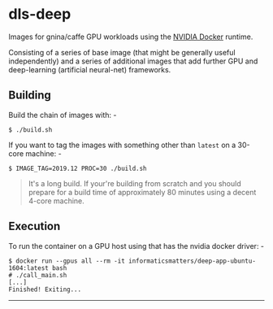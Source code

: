 # dls-deep
Images for gnina/caffe GPU workloads using the [NVIDIA Docker] runtime.

Consisting of a series of base image (that might be generally useful
independently) and a series of additional images that add further GPU
and deep-learning (artificial neural-net) frameworks.

## Building
Build the chain of images with: -

    $ ./build.sh
    
If you want to tag the images with something other than `latest` on a 30-core
machine: -

    $ IMAGE_TAG=2019.12 PROC=30 ./build.sh

>   It's a long build. If your're building from scratch and you should prepare
    for a build time of approximately 80 minutes using a decent 4-core machine. 

## Execution
To run the container on a GPU host using that has the nvidia docker driver: -

    $ docker run --gpus all --rm -it informaticsmatters/deep-app-ubuntu-1604:latest bash
    # ./call_main.sh
    [...]
    Finished! Exiting...
    
---

[nvidia docker]: https://github.com/NVIDIA/nvidia-docker
[nvidia runtime]: https://github.com/NVIDIA/nvidia-docker/wiki/Usage
[cuda and docker]: https://medium.com/@adityathiruvengadam/cuda-docker-%EF%B8%8F-for-deep-learning-cab7c2be67f9
[using nvidia containers]: https://marmelab.com/blog/2018/03/21/using-nvidia-gpu-within-docker-container.html
